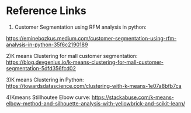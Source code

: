 
# Reference Links

1) Customer Segmentation using RFM analysis in python:

https://eminebozkus.medium.com/customer-segmentation-using-rfm-analysis-in-python-35f6c2190189


2)K means Clustering for mall customer segmentation:
https://blog.devgenius.io/k-means-clustering-for-mall-customer-segmentation-5dfd356fcd02

3)K means Clustering in Python:
https://towardsdatascience.com/clustering-with-k-means-1e07a8bfb7ca

4)Kmeans Stillhoutee Elbow curve:
https://stackabuse.com/k-means-elbow-method-and-silhouette-analysis-with-yellowbrick-and-scikit-learn/

